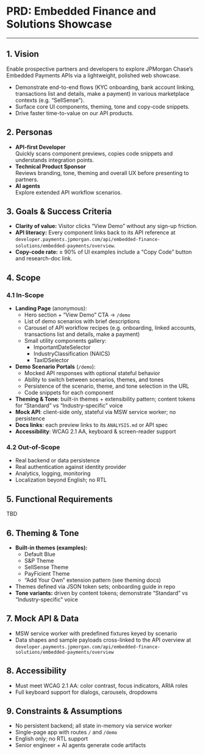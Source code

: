 # PRD: Embedded Finance and Solutions Showcase

---

## 1. Vision  
Enable prospective partners and developers to explore JPMorgan Chase’s Embedded Payments APIs via a lightweight, polished web showcase.  
- Demonstrate end-to-end flows (KYC onboarding, bank account linking, transactions list and details, make a payment) in various marketplace contexts (e.g. “SellSense”).  
- Surface core UI components, theming, tone and copy-code snippets.  
- Drive faster time-to-value on our API products.

## 2. Personas  
- **API-first Developer**  
  Quickly scans component previews, copies code snippets and understands integration points.   
- **Technical Product Sponsor**  
  Reviews branding, tone, theming and overall UX before presenting to partners.
- **AI agents**  
  Explore extended API workflow scenarios.

## 3. Goals & Success Criteria  
- **Clarity of value:** Visitor clicks “View Demo” without any sign-up friction.  
- **API literacy:** Every component links back to its API reference at  
  `developer.payments.jpmorgan.com/api/embedded-finance-solutions/embedded-payments/overview`.  
- **Copy-code rate:** ≥ 90% of UI examples include a “Copy Code” button and research-doc link.

## 4. Scope

### 4.1 In-Scope  
- **Landing Page** (anonymous):  
  - Hero section + “View Demo” CTA → `/demo`  
  - List of demo scenarios with brief descriptions
  - Carousel of API workflow recipes (e.g. onboarding, linked accounts, transactions list and details, make a payment)
  - Small utility components gallery:
    - ImportantDateSelector  
    - IndustryClassification (NAICS)  
    - TaxIDSelector
- **Demo Scenario Portals** (`/demo`):  
  - Mocked API responses with optional stateful behavior
  - Ability to switch between scenarios, themes, and tones
  - Persistence of the scenario, theme, and tone selection in the URL
  - Code snippets for each component
- **Theming & Tone**: built-in themes + extensibility pattern; content tokens for “Standard” vs “Industry-specific” voice  
- **Mock API**: client-side only, stateful via MSW service worker; no persistence  
- **Docs links**: each preview links to its `ANALYSIS.md` or API spec  
- **Accessibility**: WCAG 2.1 AA, keyboard & screen-reader support

### 4.2 Out-of-Scope
- Real backend or data persistence  
- Real authentication against identity provider  
- Analytics, logging, monitoring  
- Localization beyond English; no RTL

## 5. Functional Requirements
 TBD

## 6. Theming & Tone  
- **Built-in themes (examples):**  
  - Default Blue  
  - S&P Theme  
  - SellSense Theme  
  - PayFicient Theme  
  - “Add Your Own” extension pattern (see theming docs)  
- Themes defined via JSON token sets; onboarding guide in repo  
- **Tone variants:** driven by content tokens; demonstrate “Standard” vs “Industry-specific” voice

## 7. Mock API & Data  
- MSW service worker with predefined fixtures keyed by scenario  
- Data shapes and sample payloads cross-linked to the API overview at  
  `developer.payments.jpmorgan.com/api/embedded-finance-solutions/embedded-payments/overview`

## 8. Accessibility  
- Must meet WCAG 2.1 AA: color contrast, focus indicators, ARIA roles  
- Full keyboard support for dialogs, carousels, dropdowns

## 9. Constraints & Assumptions  
- No persistent backend; all state in-memory via service worker  
- Single-page app with routes `/` and `/demo`  
- English only; no RTL support  
- Senior engineer + AI agents generate code artifacts
